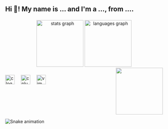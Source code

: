 <h2 align="left">Hi 👋! My name is ... and I'm a ..., from ....</h2>

###
<div align="center">
  <img src="https://github-readme-stats.vercel.app/api?username=swenn-padawan&hide_title=false&hide_rank=false&show_icons=true&include_all_commits=true&count_private=true&disable_animations=false&theme=dracula&locale=en&hide_border=false" height="150" alt="stats graph"  />
  <img src="https://github-readme-stats.vercel.app/api/top-langs?username=swenn-padawan&locale=en&hide_title=false&layout=compact&card_width=320&langs_count=5&theme=dracula&hide_border=false" height="150" alt="languages graph"  />
</div>


<img align="right" height="150" src="https://media3.giphy.com/media/v1.Y2lkPTc5MGI3NjExNzQ1Ym1zZDlscjU4N2VvNW9qZThteTR5azR0b3JiYnBwYnc4eGVxeCZlcD12MV9pbnRlcm5hbF9naWZfYnlfaWQmY3Q9Zw/ol4wLTKxEcTK9KUYUR/giphy.gif"  />

###

<div align="left">
  <img src="https://cdn.jsdelivr.net/gh/devicons/devicon/icons/c/c-original.svg" height="30" alt="c logo"  />
  <img width="12" />
  <img src="https://cdn.jsdelivr.net/gh/devicons/devicon/icons/cplusplus/cplusplus-original.svg" height="30" alt="cplusplus logo"  />
  <img width="12" />
  <img src="https://cdn.jsdelivr.net/gh/devicons/devicon/icons/vim/vim-original.svg" height="30" alt="vim logo"  />
</div>

###
<br clear="both">

![Snake animation](https://raw.githubusercontent.com/swenn-padawan/output/snake.svg)

###
